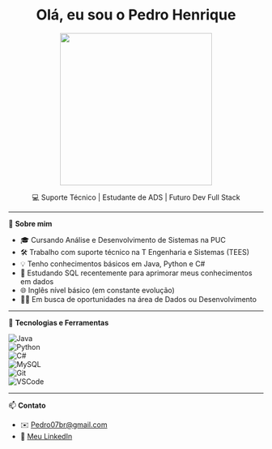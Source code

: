 <h1 align="center">Olá, eu sou o Pedro Henrique</h1>
<p align="center">
  <img src="https://media0.giphy.com/media/v1.Y2lkPTc5MGI3NjExMGRsOWpwbXFqOXhlNTExZGxtYno0eW04eHFxcnZsYWxuMGZndzhocyZlcD12MV9pbnRlcm5hbF9naWZfYnlfaWQmY3Q9Zw/q5zNcbk8ftkrGUauaD/giphy.gif" width="300" />
</p>

<p align="center">
  💻 Suporte Técnico | Estudante de ADS | Futuro Dev Full Stack  
</p>

---

🔧 **Sobre mim**

- 🎓 Cursando Análise e Desenvolvimento de Sistemas na PUC  
- 🛠️ Trabalho com suporte técnico na T Engenharia e Sistemas (TEES)  
- 💡 Tenho conhecimentos básicos em Java, Python e C#  
- 🐘 Estudando SQL recentemente para aprimorar meus conhecimentos em dados  
- 🌐 Inglês nível básico (em constante evolução)  
- 👨‍💻 Em busca de oportunidades na área de Dados ou Desenvolvimento  

---

🧰 **Tecnologias e Ferramentas**

![Java](https://img.shields.io/badge/Java-ED8B00?style=for-the-badge&logo=java&logoColor=white)  
![Python](https://img.shields.io/badge/Python-3670A0?style=for-the-badge&logo=python&logoColor=ffdd54)  
![C#](https://img.shields.io/badge/C%23-68217A?style=for-the-badge&logo=c-sharp&logoColor=white)  
![MySQL](https://img.shields.io/badge/MySQL-00000F?style=for-the-badge&logo=mysql&logoColor=white)  
![Git](https://img.shields.io/badge/Git-F05032?style=for-the-badge&logo=git&logoColor=white)  
![VSCode](https://img.shields.io/badge/VSCode-007ACC?style=for-the-badge&logo=visual-studio-code&logoColor=white)  

---

📫 **Contato**

- ✉️ [Pedro07br@gmail.com](mailto:Pedro07br@gmail.com)  
- 💼 [Meu LinkedIn](https://www.linkedin.com/in/pedro07br)
